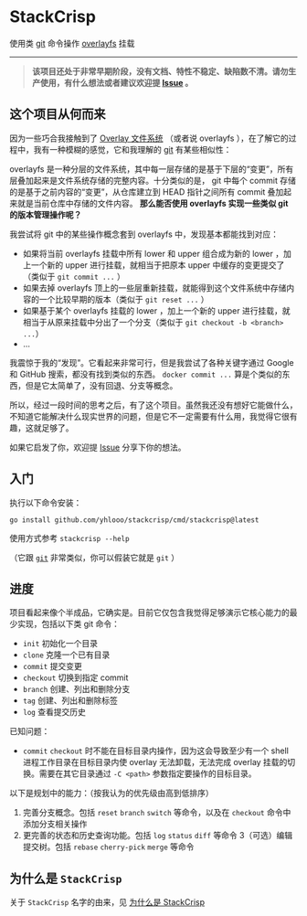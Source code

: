 # StackCrisp

使用类 [git](https://git-scm.com/) 命令操作 [overlayfs](https://docs.kernel.org/filesystems/overlayfs.html) 挂载

---

> **该项目还处于非常早期阶段，没有文档、特性不稳定、缺陷数不清。请勿生产使用，有什么想法或者建议欢迎提 [Issue](https://github.com/yhlooo/stackcrisp/issues/new) 。**

## 这个项目从何而来

因为一些巧合我接触到了 [Overlay 文件系统](https://docs.kernel.org/filesystems/overlayfs.html) （或者说 overlayfs ），在了解它的过程中，我有一种模糊的感觉，它和我理解的 [git](https://git-scm.com/) 有某些相似性：

overlayfs 是一种分层的文件系统，其中每一层存储的是基于下层的“变更”，所有层叠加起来是文件系统存储的完整内容。十分类似的是， git 中每个 commit 存储的是基于之前内容的“变更”，从仓库建立到 HEAD 指针之间所有 commit 叠加起来就是当前仓库中存储的文件内容。 **那么能否使用 overlayfs 实现一些类似 git 的版本管理操作呢？**

我尝试将 git 中的某些操作概念套到 overlayfs 中，发现基本都能找到对应：

- 如果将当前 overlayfs 挂载中所有 lower 和 upper 组合成为新的 lower ，加上一个新的 upper 进行挂载，就相当于把原本 upper 中缓存的变更提交了（类似于 `git commit ...` ）
- 如果去掉 overlayfs 顶上的一些层重新挂载，就能得到这个文件系统中存储内容的一个比较早期的版本（类似于 `git reset ...` ）
- 如果基于某个 overlayfs 挂载的 lower ，加上一个新的 upper 进行挂载，就相当于从原来挂载中分出了一个分支（类似于 `git checkout -b <branch> ...`）
- ...

我震惊于我的“发现”。它看起来非常可行，但是我尝试了各种关键字通过 Google 和 GitHub 搜索，都没有找到类似的东西。 `docker commit ...` 算是个类似的东西，但是它太简单了，没有回退、分支等概念。

所以，经过一段时间的思考之后，有了这个项目。虽然我还没有想好它能做什么，不知道它能解决什么现实世界的问题，但是它不一定需要有什么用，我觉得它很有趣，这就足够了。

如果它启发了你，欢迎提 [Issue](https://github.com/yhlooo/stackcrisp/issues/new) 分享下你的想法。

## 入门

执行以下命令安装：

```shell
go install github.com/yhlooo/stackcrisp/cmd/stackcrisp@latest
```

使用方式参考 `stackcrisp --help`

（它跟 [`git`](https://git-scm.com/) 非常类似，你可以假装它就是 `git` ）

## 进度

项目看起来像个半成品，它确实是。目前它仅包含我觉得足够演示它核心能力的最少实现，包括以下类 git 命令：

- `init` 初始化一个目录
- `clone` 克隆一个已有目录
- `commit` 提交变更
- `checkout` 切换到指定 commit
- `branch` 创建、列出和删除分支
- `tag` 创建、列出和删除标签
- `log` 查看提交历史

已知问题：

- `commit` `checkout` 时不能在目标目录内操作，因为这会导致至少有一个 shell 进程工作目录在目标目录内使 overlay 无法卸载，无法完成 overlay 挂载的切换。需要在其它目录通过 `-C <path>` 参数指定要操作的目标目录。

以下是规划中的能力：（按我认为的优先级由高到低排序）

1. 完善分支概念。包括 `reset` `branch` `switch` 等命令，以及在 `checkout` 命令中添加分支相关操作
2. 更完善的状态和历史查询功能。包括 `log` `status` `diff` 等命令
3（可选）编辑提交树。包括 `rebase` `cherry-pick` `merge` 等命令

## 为什么是 `StackCrisp`

关于 `StackCrisp` 名字的由来，见 [为什么是 StackCrisp](docs/name.md)

